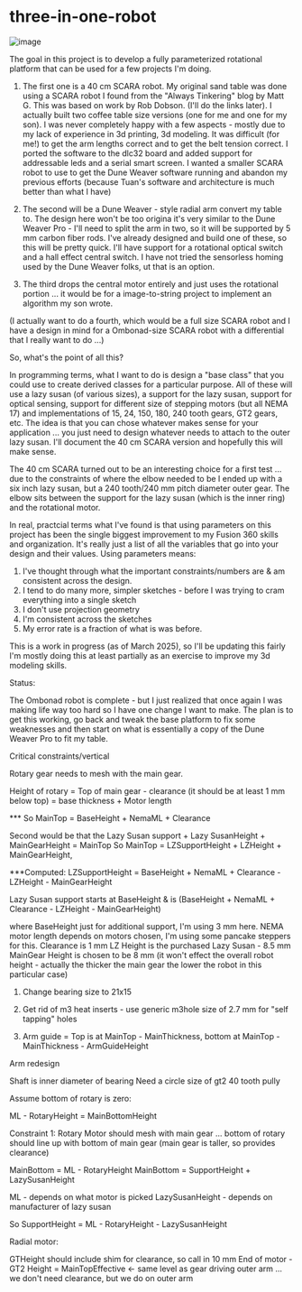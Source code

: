 # three-in-one-robot

![image](https://github.com/user-attachments/assets/a1185e0c-d6f3-4ce7-bffb-e886d29a4895)

The goal in this project is to develop a fully parameterized rotational platform that can be used for a few projects I'm doing.

 1. The first one is a 40 cm SCARA robot.   My original sand table was done using a SCARA robot I found from the "Always Tinkering" blog by Matt G.   This was based on work by Rob Dobson.  (I'll do the links later).   I actually built two coffee table size versions (one for me and one for my son).    I was never completely happy with a few aspects - mostly due to my lack of experience in 3d printing, 3d modeling.   It was difficult (for me!) to get the arm lengths correct and to get the belt tension correct.   I ported the software to the dlc32 board and added support for addressable leds and a serial smart screen.    I wanted a smaller SCARA robot to use to get the Dune Weaver software running and abandon my previous efforts (because Tuan's software and architecture is much better than what I have)

 2. The second will be a Dune Weaver - style radial arm convert my table to.  The design here won't be too origina it's very similar to the Dune Weaver Pro - I'll need to split the arm in two, so it will be supported by 5 mm carbon fiber rods.   I've already designed and build one of these, so this will be pretty quick.   I'll have support for a rotational optical switch and a hall effect central switch.  I have not tried the sensorless homing used by the Dune Weaver folks, ut that is an option.

 3. The third drops the central motor entirely and just uses the rotational portion ... it would be for a image-to-string project to implement an algorithm my son wrote.

(I actually want to do a fourth, which would be a full size SCARA robot and I have a design in mind for a Ombonad-size SCARA robot with a differential that I really want to do ...)

So, what's the point of all this?

In programming terms, what I want to do is design a "base class" that you could use to create derived classes for a particular purpose.   All of these will use a lazy susan (of various sizes), a support for the lazy susan, support for optical sensing, support for different size of stepping motors (but all NEMA 17) and implementations of 15, 24, 150, 180, 240 tooth gears, GT2 gears, etc.   The idea is that you can chose whatever makes sense for your application ... you just need to design whatever needs to attach to the outer lazy susan.   I'll document the 40 cm SCARA version and hopefully this will make sense.

The 40 cm SCARA turned out to be an interesting choice for a first test ... due to the constraints of where the elbow needed to be I ended up with a six inch lazy susan, but a 240 tooth/240 mm pitch diameter outer gear.   The elbow sits between the support for the lazy susan (which is the inner ring) and the rotational motor.

In real, practcial terms what I've found is that using parameters on this project has been the single biggest improvement to my Fusion 360 skills and organization.   It's really just a list of all the variables that go into your design and their values.   Using parameters means:

1. I've thought through what the important constraints/numbers are & am consistent across the design.
2. I tend to do many more, simpler sketches - before I was trying to cram everything into a single sketch
3. I don't use projection geometry
4. I'm consistent across the sketches
5. My error rate is a fraction of what is was before.

This is a work in progress (as of March 2025), so I'll be updating this fairly   I'm mostly doing this at least partially as an exercise to improve my 3d modeling skills. 

Status:

The Ombonad robot is complete - but I just realized that once again I was making life way too hard so I have one change I want to make.  The plan is to get this working, go back and tweak the base platform to fix some weaknesses and then start on what is essentially a copy of the Dune Weaver Pro to fit my table.

Critical constraints/vertical

Rotary gear needs to mesh with the main gear.

Height of rotary = Top of main gear - clearance (it should be at least 1 mm below top)
                 = base thickness + Motor length

*** So MainTop = BaseHeight + NemaML + Clearance 

Second would be that the Lazy Susan support + Lazy SusanHeight + MainGearHeight = MainTop
So MainTop = LZSupportHeight + LZHeight + MainGearHeight,

***Computed: LZSupportHeight = BaseHeight + NemaML + Clearance - LZHeight - MainGearHeight

Lazy Susan support starts at BaseHeight & is (BaseHeight + NemaML + Clearance - LZHeight - MainGearHeight)

where BaseHeight just for additional support, I'm using 3 mm here.
NEMA motor length depends on motors chosen, I'm using some pancake steppers for this.
Clearance is 1 mm
LZ Height is the purchased Lazy Susan - 8.5 mm
MainGear Height is chosen to be 8 mm (it won't effect the overall robot height - actually the thicker the main gear the lower the robot in this particular case)

1. Change bearing size to 21x15
2. Get rid of m3 heat inserts - use generic m3hole size of 2.7 mm for "self tapping" holes

3. Arm guide = Top is at MainTop - MainThickness, bottom at MainTop - MainThickness - ArmGuideHeight


Arm redesign

Shaft is inner diameter of bearing
Need a circle size of gt2 40 tooth pully

Assume bottom of rotary is zero:

ML - RotaryHeight = MainBottomHeight

Constraint 1: Rotary Motor should mesh with main gear ... bottom of rotary should line up with bottom of main gear (main gear is taller, so provides clearance)

MainBottom = ML - RotaryHeight
MainBottom = SupportHeight + LazySusanHeight

ML - depends on what motor is picked
LazySusanHeight - depends on manufacturer of lazy susan

So SupportHeight = ML - RotaryHeight - LazySusanHeight

Radial motor:

GTHeight should include shim for clearance, so call in 10 mm
End of motor - GT2 Height = MainTopEffective  <- same level as gear driving outer arm ... we don't need clearance, but we do on outer arm 








